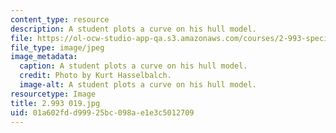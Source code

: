 ```yaml
---
content_type: resource
description: A student plots a curve on his hull model.
file: https://ol-ocw-studio-app-qa.s3.amazonaws.com/courses/2-993-special-topics-in-mechanical-engineering-the-art-and-science-of-boat-design-january-iap-2007/01a602fdd99925bc098ae1e3c5012709_2993019.jpg
file_type: image/jpeg
image_metadata:
  caption: A student plots a curve on his hull model.
  credit: Photo by Kurt Hasselbalch.
  image-alt: A student plots a curve on his hull model.
resourcetype: Image
title: 2.993 019.jpg
uid: 01a602fd-d999-25bc-098a-e1e3c5012709
---
```

